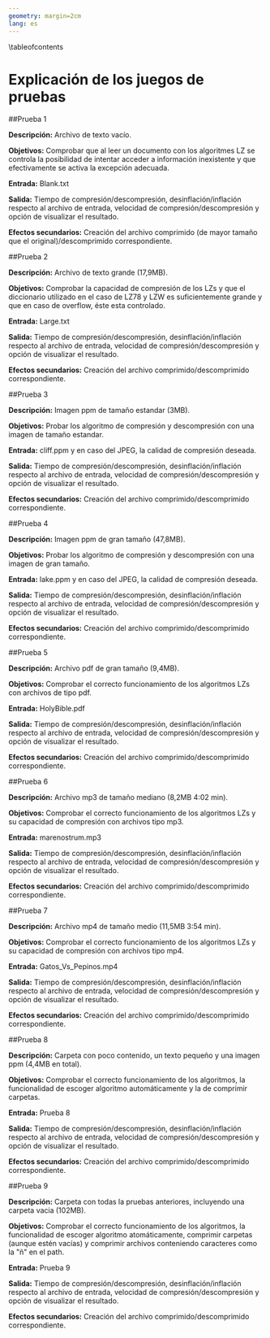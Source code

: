 ```yaml
---
geometry: margin=2cm
lang: es
---
```


\tableofcontents

# Explicación de los juegos de pruebas

##Prueba 1

**Descripción:** Archivo de texto vacío.

**Objetivos:** Comprobar que al leer un documento con los algoritmes LZ se 
controla la posibilidad de intentar acceder a información inexistente y que
efectivamente se activa la excepción adecuada.

**Entrada:** Blank.txt

**Salida:** Tiempo de compresión/descompresión, desinflación/inflación respecto
al archivo de entrada, velocidad de compresión/descompresión y opción de 
visualizar el resultado.

**Efectos secundarios:** Creación del archivo comprimido (de mayor tamaño que 
el original)/descomprimido correspondiente.

##Prueba 2

**Descripción:** Archivo de texto grande (17,9MB).

**Objetivos:** Comprobar la capacidad de compresión de los LZs y que el 
diccionario utilizado en el caso de LZ78 y LZW es suficientemente grande y que
en caso de overflow, éste esta controlado.

**Entrada:** Large.txt

**Salida:** Tiempo de compresión/descompresión, desinflación/inflación respecto
al archivo de entrada, velocidad de compresión/descompresión y opción de 
visualizar el resultado.

**Efectos secundarios:** Creación del archivo comprimido/descomprimido 
correspondiente.

##Prueba 3

**Descripción:** Imagen ppm de tamaño estandar (3MB).

**Objetivos:** Probar los algoritmo de compresión y descompresión con una 
imagen de tamaño estandar.

**Entrada:** cliff.ppm y en caso del JPEG, la calidad de compresión deseada.

**Salida:** Tiempo de compresión/descompresión, desinflación/inflación respecto
al archivo de entrada, velocidad de compresión/descompresión y opción de 
visualizar el resultado.

**Efectos secundarios:** Creación del archivo comprimido/descomprimido 
correspondiente.

##Prueba 4

**Descripción:** Imagen ppm de gran tamaño (47,8MB).

**Objetivos:** Probar los algoritmo de compresión y descompresión con una 
imagen de gran tamaño.

**Entrada:** lake.ppm y en caso del JPEG, la calidad de compresión deseada.

**Salida:** Tiempo de compresión/descompresión, desinflación/inflación respecto
al archivo de entrada, velocidad de compresión/descompresión y opción de 
visualizar el resultado.

**Efectos secundarios:** Creación del archivo comprimido/descomprimido 
correspondiente.

##Prueba 5

**Descripción:** Archivo pdf de gran tamaño (9,4MB).

**Objetivos:** Comprobar el correcto funcionamiento de los algoritmos LZs con 
archivos de tipo pdf.

**Entrada:** HolyBible.pdf

**Salida:** Tiempo de compresión/descompresión, desinflación/inflación respecto
al archivo de entrada, velocidad de compresión/descompresión y opción de 
visualizar el resultado.

**Efectos secundarios:** Creación del archivo comprimido/descomprimido 
correspondiente.

##Prueba 6

**Descripción:** Archivo mp3 de tamaño mediano (8,2MB 4:02 min).

**Objetivos:** Comprobar el correcto funcionamiento de los algoritmos LZs y su 
capacidad de compresión con archivos tipo mp3.

**Entrada:** marenostrum.mp3 

**Salida:** Tiempo de compresión/descompresión, desinflación/inflación respecto
al archivo de entrada, velocidad de compresión/descompresión y opción de 
visualizar el resultado.

**Efectos secundarios:** Creación del archivo comprimido/descomprimido 
correspondiente.

##Prueba 7

**Descripción:** Archivo mp4 de tamaño medio (11,5MB 3:54 min).

**Objetivos:** Comprobar el correcto funcionamiento de los algoritmos LZs y su
capacidad de compresión con archivos tipo mp4.

**Entrada:** Gatos_Vs_Pepinos.mp4

**Salida:** Tiempo de compresión/descompresión, desinflación/inflación respecto
al archivo de entrada, velocidad de compresión/descompresión y opción de 
visualizar el resultado.

**Efectos secundarios:** Creación del archivo comprimido/descomprimido 
correspondiente.

##Prueba 8

**Descripción:** Carpeta con poco contenido, un texto pequeño y una imagen ppm
 (4,4MB en total).

**Objetivos:** Comprobar el correcto funcionamiento de los algoritmos, la 
funcionalidad de escoger algoritmo automáticamente y la de comprimir carpetas.

**Entrada:** Prueba 8

**Salida:** Tiempo de compresión/descompresión, desinflación/inflación respecto
al archivo de entrada, velocidad de compresión/descompresión y opción de 
visualizar el resultado.

**Efectos secundarios:** Creación del archivo comprimido/descomprimido 
correspondiente.

##Prueba 9

**Descripción:** Carpeta con todas la pruebas anteriores, incluyendo una 
carpeta vacia (102MB).

**Objetivos:** Comprobar el correcto funcionamiento de los algoritmos, la 
funcionalidad de escoger algoritmo atomáticamente, comprimir carpetas (aunque 
estén vacías) y comprimir archivos conteniendo caracteres como la "ñ" 
en el path.

**Entrada:** Prueba 9

**Salida:** Tiempo de compresión/descompresión, desinflación/inflación respecto
al archivo de entrada, velocidad de compresión/descompresión y opción de 
visualizar el resultado.

**Efectos secundarios:** Creación del archivo comprimido/descomprimido 
correspondiente.